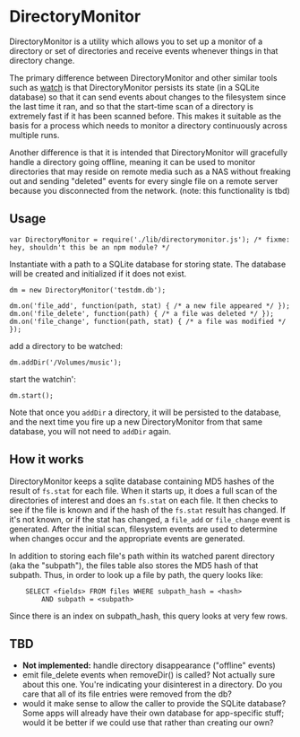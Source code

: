 DirectoryMonitor
================
DirectoryMonitor is a utility which allows you to set up a monitor of a
directory or set of directories and receive events whenever things in
that directory change.

The primary difference between DirectoryMonitor and other similar tools
such as [watch](https://www.npmjs.org/package/node-watch) is that
DirectoryMonitor persists its state (in a SQLite database) so that it can
send events about changes to the filesystem since the last time it ran,
and so that the start-time scan of a directory is extremely fast if it
has been scanned before. This makes it suitable as the basis for a
process which needs to monitor a directory continuously across multiple
runs.

Another difference is that it is intended that DirectoryMonitor will
gracefully handle a directory going offline, meaning it can be used
to monitor directories that may reside on remote media such as a NAS
without freaking out and sending "deleted" events for every single
file on a remote server because you disconnected from the network.
(note: this functionality is tbd)

Usage
-----

    var DirectoryMonitor = require('./lib/directorymonitor.js'); /* fixme: hey, shouldn't this be an npm module? */

Instantiate with a path to a SQLite database for storing state.
The database will be created and initialized if it does not exist.

    dm = new DirectoryMonitor('testdm.db');

    dm.on('file_add', function(path, stat) { /* a new file appeared */ });
    dm.on('file_delete', function(path) { /* a file was deleted */ });
    dm.on('file_change', function(path, stat) { /* a file was modified */ });

add a directory to be watched:

    dm.addDir('/Volumes/music');

start the watchin':

    dm.start();

Note that once you `addDir` a directory, it will be persisted to the database,
and the next time you fire up a new DirectoryMonitor from that same database,
you will not need to `addDir` again.

How it works
------------
DirectoryMonitor keeps a sqlite database containing MD5 hashes of the result
of `fs.stat` for each file.  When it starts up, it does a full scan of the
directories of interest and does an `fs.stat` on each file.  It then checks to
see if the file is known and if the hash of the `fs.stat` result has changed.
If it's not known, or if the stat has changed, a `file_add` or `file_change`
event is generated.  After the initial scan, filesystem events are used to
determine when changes occur and the appropriate events are generated.

In addition to storing each file's path within its watched parent
directory (aka the "subpath"), the files table also stores the MD5 hash of
that subpath.  Thus, in order to look up a file by path, the query looks
like:

        SELECT <fields> FROM files WHERE subpath_hash = <hash>
            AND subpath = <subpath>
Since there is an index on subpath_hash, this query looks at very few
rows.


TBD
---
* **Not implemented:** handle directory disappearance ("offline" events)
* emit file_delete events when removeDir() is called?  Not actually sure about
this one.  You're indicating your disinterest in a directory.  Do you care that
all of its file entries were removed from the db?
* would it make sense to allow the caller to provide the SQLite database?
Some apps will already have their own database for app-specific stuff; would it
be better if we could use that rather than creating our own?
